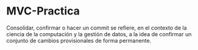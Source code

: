 # MVC-Practica
Consolidar, confirmar​ o hacer un commit se refiere, en el contexto de la ciencia de la computación y la gestión de datos, a la idea de confirmar un conjunto de cambios provisionales de forma permanente.
